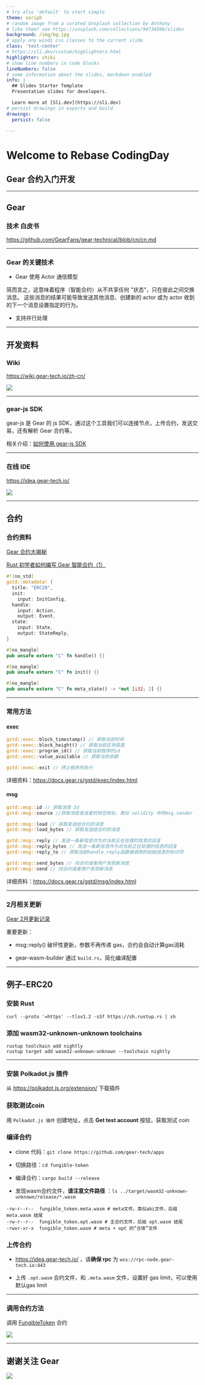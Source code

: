 ```yaml
---
# try also 'default' to start simple
theme: seriph
# random image from a curated Unsplash collection by Anthony
# like them? see https://unsplash.com/collections/94734566/slidev
background: /img/bg.jpg
# apply any windi css classes to the current slide
class: 'text-center'
# https://sli.dev/custom/highlighters.html
highlighter: shiki
# show line numbers in code blocks
lineNumbers: false
# some information about the slides, markdown enabled
info: |
  ## Slidev Starter Template
  Presentation slides for developers.

  Learn more at [Sli.dev](https://sli.dev)
# persist drawings in exports and build
drawings:
  persist: false

---
```


# Welcome to Rebase CodingDay
## Gear 合约入门开发

---

## Gear

### 技术 白皮书

https://github.com/GearFans/gear-technical/blob/cn/cn.md

---

### Gear 的关键技术

- Gear 使用 Actor 通信模型

简而言之，这意味着程序（智能合约）从不共享任何 "状态"，只在彼此之间交换消息。
这些消息的结果可能导致发送其他消息、创建新的 actor 或为 actor 收到的下一个消息设置指定的行为。

- 支持并行处理

---

## 开发资料

### Wiki

https://wiki.gear-tech.io/zh-cn/

![](/img/wiki.png)

---

### gear-js SDK

gear-js 是 Gear 的 js SDK，通过这个工具我们可以连接节点，上传合约，发送交易，还有解析 Gear 合约等。

相关介绍：[如何使用 gear-js SDK](https://mp.weixin.qq.com/s/xwFhLISx2Pdi7p3u4Tn0IA)

---

### 在线 IDE

https://idea.gear-tech.io/

![](/img/ide.png)

---

## 合约

### 合约资料

[Gear 合约大揭秘](https://mp.weixin.qq.com/s/URoDFMWeWZYUEdIKNTZbyg)

[Rust 初学者如何编写 Gear 智能合约（1）](https://mp.weixin.qq.com/s/Yal1kLNcbDijO8iuPmtlaQ)

```rust
#![no_std]
gstd::metadata! {
  title: "ERC20",
  init:
    input: InitConfig,
  handle:
    input: Action,
    output: Event,
  state:
    input: State,
    output: StateReply,
}

#[no_mangle]
pub unsafe extern "C" fn handle() {}

#[no_mangle]
pub unsafe extern "C" fn init() {}

#[no_mangle]
pub unsafe extern "C" fn meta_state() -> *mut [i32; 2] {}
```

---

### 常用方法

#### exec

```rust
gstd::exec::block_timestamp() // 获取当前时间
gstd::exec::block_height() // 获取当前区块高度
gstd::exec::program_id() // 获取当前程序的id
gstd::exec::value_available // 获取当前余额

gstd::exec::exit // 终止程序的执行

```

详细资料：https://docs.gear.rs/gstd/exec/index.html

#### msg

```rust
gstd::msg::id // 获取消息 Id
gstd::msg::source //获取消息发送者的钱包地址，类似 solidity 中的msg.sender

gstd::msg::load // 获取发送给合约的消息
gstd::msg::load_bytes // 获取发送给合约的消息

gstd::msg::reply // 发送一条新信息作为对当前正在处理的信息的回复
gstd::msg::reply_bytes // 发送一条新信息作为对当前正在处理的信息的回复
gstd::msg::reply_to // 获取当前handle_reply函数被调用的初始信息的标识符

gstd::msg::send_bytes // 向合约或者用户发现新消息
gstd::msg::send // 向合约或者用户发现新消息

```

详细资料：https://docs.gear.rs/gstd/msg/index.html

---

### 2月相关更新

[Gear 2月更新记录](https://mp.weixin.qq.com/s/TpaBXsychE2PgokQzVKcAw)

重要更新：

- msg::reply()
  破坏性更新，参数不再传递 gas，合约会自动计算gas消耗

- gear-wasm-builder
  通过 `build.rs`，简化编译配置

---

## 例子-ERC20

### 安装 Rust

```shell
curl --proto '=https' --tlsv1.2 -sSf https://sh.rustup.rs | sh
```

### 添加 wasm32-unknown-unknown toolchains

```shell
rustup toolchain add nightly
rustup target add wasm32-unknown-unknown --toolchain nightly
```
---

### 安装 Polkadot.js 插件

从 https://polkadot.js.org/extension/ 下载插件

### 获取测试coin

用 `Polkadot.js 插件` 创建地址，点击 **Get test account** 按钮，获取测试 coin

### 编译合约

- clone 代码：`git clone https://github.com/gear-tech/apps`

- 切换路径：`cd fungible-token`
- 编译合约：`cargo build --release`
- 发现wasm合约文件，**请注意文件路径** ：`ls ../target/wasm32-unknown-unknown/release/*.wasm`

```shell
-rw-r--r--  fungible_token.meta.wasm # meta文件，类似abi文件，后缀 meta.wasm 结尾
-rw-r--r--  fungible_token.opt.wasm # 主合约文件，后缀 opt.wasm 结尾
-rwxr-xr-x  fungible_token.wasm # meta + opt 的“合体”文件
```

### 上传合约

- https://idea.gear-tech.io/ ，请**确保 rpc** 为 `wss://rpc-node.gear-tech.io:443`

- 上传 `.opt.wasm` 合约文件，和 `.meta.wasm` 文件，设置好 gas limit，可以使用默认gas limit

---

### 调用合约方法

调用 [FungibleToken](https://idea.gear-tech.io/program/0x1d6ba8dfe602db9b2b8107832f57abb2422e4afeadefcdc24ce5b1d72fa3e907?node=wss%3A%2F%2Frpc-node.gear-tech.io%3A443) 合约

![](/img/contract.png)

---

## 谢谢关注 Gear

![](/img/end.png)
